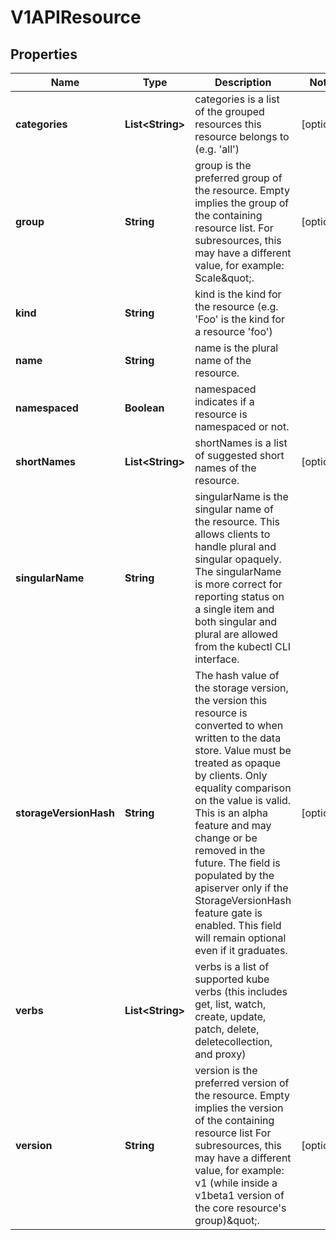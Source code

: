 
# V1APIResource

## Properties
Name | Type | Description | Notes
------------ | ------------- | ------------- | -------------
**categories** | **List&lt;String&gt;** | categories is a list of the grouped resources this resource belongs to (e.g. &#39;all&#39;) |  [optional]
**group** | **String** | group is the preferred group of the resource.  Empty implies the group of the containing resource list. For subresources, this may have a different value, for example: Scale\&quot;. |  [optional]
**kind** | **String** | kind is the kind for the resource (e.g. &#39;Foo&#39; is the kind for a resource &#39;foo&#39;) | 
**name** | **String** | name is the plural name of the resource. | 
**namespaced** | **Boolean** | namespaced indicates if a resource is namespaced or not. | 
**shortNames** | **List&lt;String&gt;** | shortNames is a list of suggested short names of the resource. |  [optional]
**singularName** | **String** | singularName is the singular name of the resource.  This allows clients to handle plural and singular opaquely. The singularName is more correct for reporting status on a single item and both singular and plural are allowed from the kubectl CLI interface. | 
**storageVersionHash** | **String** | The hash value of the storage version, the version this resource is converted to when written to the data store. Value must be treated as opaque by clients. Only equality comparison on the value is valid. This is an alpha feature and may change or be removed in the future. The field is populated by the apiserver only if the StorageVersionHash feature gate is enabled. This field will remain optional even if it graduates. |  [optional]
**verbs** | **List&lt;String&gt;** | verbs is a list of supported kube verbs (this includes get, list, watch, create, update, patch, delete, deletecollection, and proxy) | 
**version** | **String** | version is the preferred version of the resource.  Empty implies the version of the containing resource list For subresources, this may have a different value, for example: v1 (while inside a v1beta1 version of the core resource&#39;s group)\&quot;. |  [optional]




